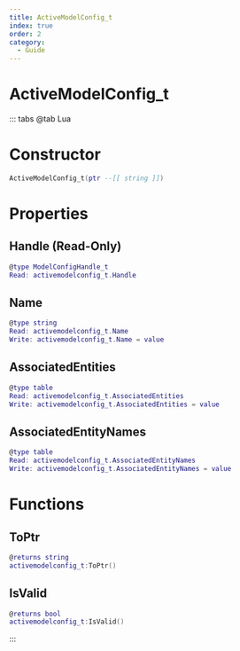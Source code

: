 ```yaml
---
title: ActiveModelConfig_t
index: true
order: 2
category:
  - Guide
---
```


# ActiveModelConfig_t

::: tabs
@tab Lua
# Constructor
```lua
ActiveModelConfig_t(ptr --[[ string ]])
```
# Properties
## Handle (Read-Only)
```lua
@type ModelConfigHandle_t
Read: activemodelconfig_t.Handle
```
## Name 
```lua
@type string
Read: activemodelconfig_t.Name
Write: activemodelconfig_t.Name = value
```
## AssociatedEntities 
```lua
@type table
Read: activemodelconfig_t.AssociatedEntities
Write: activemodelconfig_t.AssociatedEntities = value
```
## AssociatedEntityNames 
```lua
@type table
Read: activemodelconfig_t.AssociatedEntityNames
Write: activemodelconfig_t.AssociatedEntityNames = value
```
# Functions
## ToPtr
```lua
@returns string
activemodelconfig_t:ToPtr()
```
## IsValid
```lua
@returns bool
activemodelconfig_t:IsValid()
```

:::